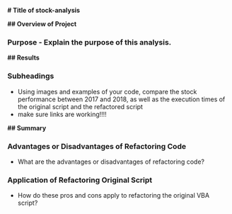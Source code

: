 **# Title of stock-analysis**

**## Overview of Project**
### Purpose - Explain the purpose of this analysis.

**## Results**
### Subheadings
- Using images and examples of your code, compare the stock performance between 2017 and 2018, as well as the execution times of the original script and the refactored script
- make sure links are working!!!!

**## Summary**
### Advantages or Disadvantages of Refactoring Code
- What are the advantages or disadvantages of refactoring code?
### Application of Refactoring Original Script
- How do these pros and cons apply to refactoring the original VBA script?
